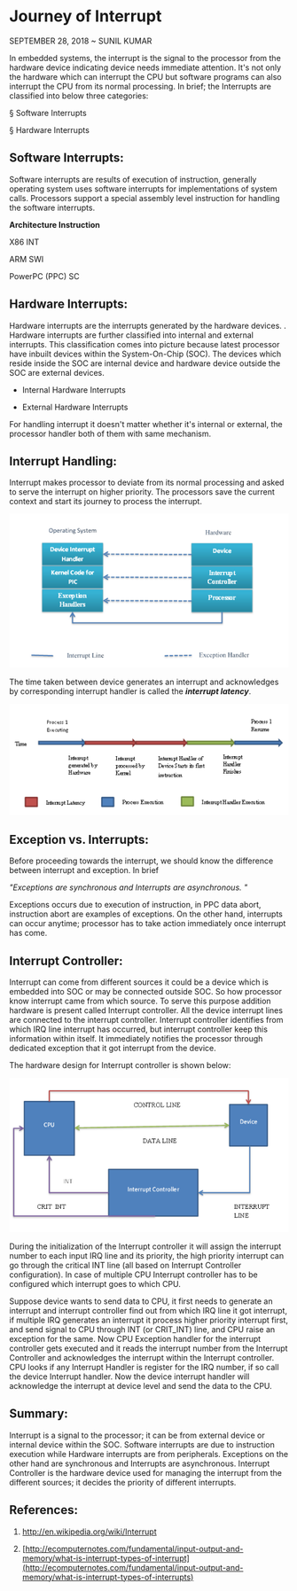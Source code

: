 Journey of Interrupt
====================

SEPTEMBER 28, 2018 ~ SUNIL KUMAR

In embedded systems, the interrupt is the signal to the processor from
the hardware device indicating device needs immediate attention. It's
not only the hardware which can interrupt the CPU but software programs
can also interrupt the CPU from its normal processing. In brief; the
Interrupts are classified into below three categories:

§ Software Interrupts

§ Hardware Interrupts

Software Interrupts:
--------------------

Software interrupts are results of execution of instruction, generally
operating system uses software interrupts for implementations of system
calls. Processors support a special assembly level instruction for
handling the software interrupts.

**Architecture Instruction**

X86 INT

ARM SWI

PowerPC (PPC) SC

Hardware Interrupts:
--------------------

Hardware interrupts are the interrupts generated by the hardware
devices. . Hardware interrupts are further classified into internal and
external interrupts. This classification comes into picture because
latest processor have inbuilt devices within the System-On-Chip (SOC).
The devices which reside inside the SOC are internal device and hardware
device outside the SOC are external devices.

-   Internal Hardware Interrupts

-   External Hardware Interrupts

For handling interrupt it doesn't matter whether it's internal or
external, the processor handler both of them with same mechanism.

Interrupt Handling:
-------------------

Interrupt makes processor to deviate from its normal processing and
asked to serve the interrupt on higher priority. The processors save the
current context and start its journey to process the interrupt.

![exceptions.png](../resources/media/exceptions.png)

The time taken between device generates an interrupt and acknowledges by
corresponding interrupt handler is called the ***interrupt latency***.

![interrupt\_latency.png](../resources/media/interrupt_latency.png)

Exception vs. Interrupts:
-------------------------

Before proceeding towards the interrupt, we should know the difference
between interrupt and exception. In brief

*"Exceptions are synchronous and Interrupts are asynchronous. "*

Exceptions occurs due to execution of instruction, in PPC data abort,
instruction abort are examples of exceptions. On the other hand,
interrupts can occur anytime; processor has to take action immediately
once interrupt has come.

Interrupt Controller:
---------------------

Interrupt can come from different sources it could be a device which is
embedded into SOC or may be connected outside SOC. So how processor know
interrupt came from which source. To serve this purpose addition
hardware is present called Interrupt controller. All the device
interrupt lines are connected to the interrupt controller. Interrupt
controller identifies from which IRQ line interrupt has occurred, but
interrupt controller keep this information within itself. It immediately
notifies the processor through dedicated exception that it got interrupt
from the device.

The hardware design for Interrupt controller is shown below:

![hardware\_irq\_lines.png](../resources/media/hardware_irq_lines.png)

During the initialization of the Interrupt controller it will assign the
interrupt number to each input IRQ line and its priority, the high
priority interrupt can go through the critical INT line (all based on
Interrupt Controller configuration). In case of multiple CPU Interrupt
controller has to be configured which interrupt goes to which CPU.

Suppose device wants to send data to CPU, it first needs to generate an
interrupt and interrupt controller find out from which IRQ line it got
interrupt, if multiple IRQ generates an interrupt it process higher
priority interrupt first, and send signal to CPU through INT (or
CRIT\_INT) line, and CPU raise an exception for the same. Now CPU
Exception handler for the interrupt controller gets executed and it
reads the interrupt number from the Interrupt Controller and
acknowledges the interrupt within the Interrupt controller. CPU looks if
any Interrupt Handler is register for the IRQ number, if so call the
device Interrupt handler. Now the device interrupt handler will
acknowledge the interrupt at device level and send the data to the CPU.

Summary:
--------

Interrupt is a signal to the processor; it can be from external device
or internal device within the SOC. Software interrupts are due to
instruction execution while Hardware interrupts are from peripherals.
Exceptions on the other hand are synchronous and Interrupts are
asynchronous. Interrupt Controller is the hardware device used for
managing the interrupt from the different sources; it decides the
priority of different interrupts.

References:
-----------

1.  <http://en.wikipedia.org/wiki/Interrupt>

2.  [http://ecomputernotes.com/fundamental/input-output-and-memory/what-is-interrupt-types-of-interrupt](http://ecomputernotes.com/fundamental/input-output-and-memory/what-is-interrupt-types-of-interrupts)
